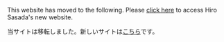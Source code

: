 This website has moved to the following. Please [click here](https://sites.google.com/view/hirosasada) to access Hiro Sasada's new website.

当サイトは移転しました。新しいサイトは[こちら](https://sites.google.com/view/hirosasada-jp)です。　　  
